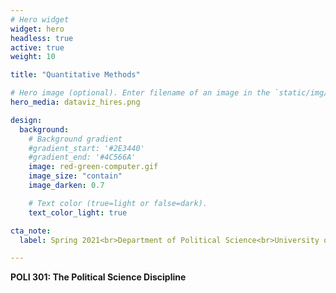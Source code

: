```yaml
---
# Hero widget
widget: hero
headless: true
active: true
weight: 10

title: "Quantitative Methods"

# Hero image (optional). Enter filename of an image in the `static/img/` folder.
hero_media: dataviz_hires.png

design:
  background:
    # Background gradient
    #gradient_start: '#2E3440'
    #gradient_end: '#4C566A'
    image: red-green-computer.gif
    image_size: "contain"
    image_darken: 0.7

    # Text color (true=light or false=dark).
    text_color_light: true

cta_note:
  label: Spring 2021<br>Department of Political Science<br>University of South Carolina

---
```


**POLI 301: The Political Science Discipline**
